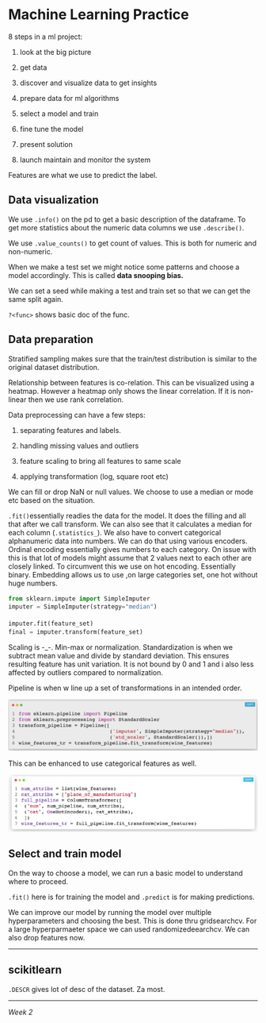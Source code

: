 # Machine Learning Practice

8 steps in a ml project:

1. look at the big picture

2. get data

3. discover and visualize data to get insights

4. prepare data for ml algorithms

5. select a model and train

6. fine tune the model

7. present solution

8. launch maintain and monitor the system

Features are what we use to predict the label. 

## Data visualization

We use `.info()` on the pd to get a basic description of the dataframe. To get more statistics about the numeric data columns we use `.describe()`. 

We use `.value_counts()` to get count of values. This is both for numeric and non-numeric.

When we make a test set we might notice some patterns and choose a model accordingly. This is called **data snooping bias.**

We can set a seed while making a test and train set so that we can get the same split again.

`?<func>` shows basic doc of the func. 

## Data preparation

Stratified sampling makes sure that the train/test distribution is similar to the original dataset distribution.

Relationship between features is co-relation. This can be visualized using a heatmap. However a heatmap only shows the linear correlation. If it is non-linear then we use rank correlation.

Data preprocessing can have a few steps:

1. separating features and labels.

2. handling missing values and outliers

3. feature scaling to bring all features to same scale

4. applying transformation (log, square root etc)

We can fill or drop NaN or null values. We choose to use a median or mode etc based on the situation.

`.fit()`essentially readies the data for the model. It does the filling and all that after we call transform. We can also see that it calculates a median for each column (`.statistics_`). We also have to convert categorical alphanumeric data into numbers. We can do that using various encoders. Ordinal encoding essentially gives numbers to each category. On issue with this is that lot of models might assume that 2 values next to each other are closely linked. To circumvent this we use on hot encoding. Essentially binary. Embedding allows us to use ,on large categories set, one hot without huge numbers.

```python
from sklearn.impute import SimpleImputer
imputer = SimpleImputer(strategy="median")

imputer.fit(feature_set)
final = imputer.transform(feature_set)
```

Scaling is -_-. Min-max or normalization. Standardization is when we subtract mean value and divide by standard deviation. This ensures resulting feature has unit variation. It is not bound by  0 and 1 and i also less affected by outliers compared to normalization.

Pipeline is when w line up a set of transformations in an intended order. 

![](images/2023-10-18-11-58-12-image.png)

This can be enhanced to use categorical features as well.

![](images/2023-10-18-12-00-43-image.png)

## Select and train model

On the way to choose a model, we can run a basic model to understand where to proceed.

`.fit()` here is for training the model and `.predict` is for making predictions.

We can improve our model by running the model over multiple hyperparameters and choosing the best. This is done thru gridsearchcv. For a large hyperparmaeter space we can used randomizedeearchcv. We can also drop features now.

---

## scikitlearn

`.DESCR` gives lot of desc of the dataset. Za  most.

---

*Week 2*